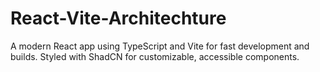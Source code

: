 # React-Vite-Architechture
A modern React app using TypeScript and Vite for fast development and builds. Styled with ShadCN for customizable, accessible components.
